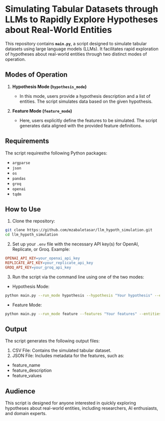 # Simulating Tabular Datasets through LLMs to Rapidly Explore Hypotheses about Real-World Entities

This repository contains **`main.py`**, a script designed to simulate tabular datasets using large language models (LLMs). It facilitates rapid exploration of hypotheses about real-world entities through two distinct modes of operation.

## Modes of Operation

1. **Hypothesis Mode (`hypothesis_mode`)**  
   - In this mode, users provide a hypothesis description and a list of entities. The script simulates data based on the given hypothesis.
   
2. **Feature Mode (`feature_mode`)**  
   - Here, users explicitly define the features to be simulated. The script generates data aligned with the provided feature definitions.

## Requirements

The script requiresthe following Python packages:  

- `argparse`
- `json`
- `os`
- `pandas`
- `groq`
- `openai`
- `tqdm`


## How to Use
1. Clone the repository:
```bash
git clone https://github.com/mzabaletasar/llm_hypoth_simulation.git
cd llm_hypoth_simulation
```
2. Set up your `.env` file with the necessary API key(s) for OpenAI, Replicate, or Groq. Example:

```makefile
OPENAI_API_KEY=your_openai_api_key
REPLICATE_API_KEY=your_replicate_api_key
GROQ_API_KEY=your_groq_api_key
```

3. Run the script via the command line using one of the two modes:

* Hypothesis Mode:
```bash
python main.py --run_mode hypothesis --hypothesis "Your hypothesis" --entities entity1,entity2,entity3
```

* Feature Mode:
```bash
python main.py --run_mode feature --features "Your features" --entities entity1,entity2,entity3
```


## Output
The script generates the following output files:

1. CSV File: Contains the simulated tabular dataset.
2. JSON File: Includes metadata for the features, such as:
  * feature_name
  * feature_description
  * feature_values

## Audience
This script is designed for anyone interested in quickly exploring hypotheses about real-world entities, including researchers, AI enthusiasts, and domain experts.
